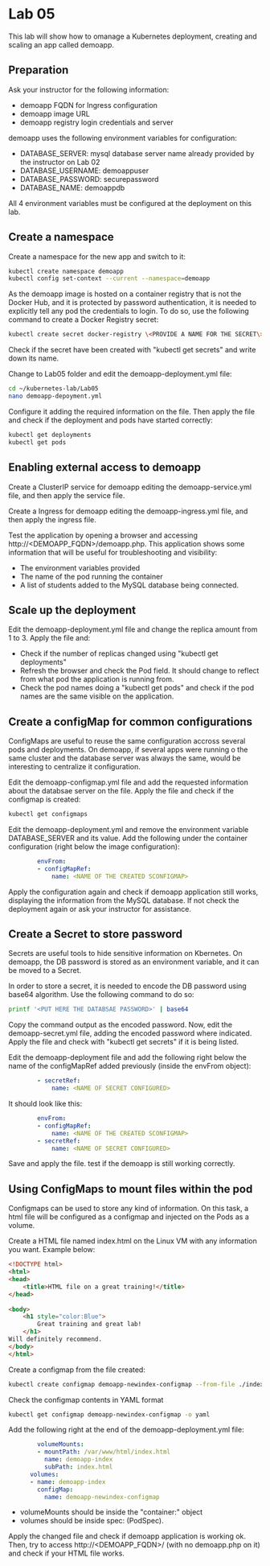 # Lab 05

This lab will show how to omanage a Kubernetes deployment, creating and scaling an app called demoapp.

## Preparation

Ask your instructor for the following information:

* demoapp FQDN for Ingress configuration
* demoapp image URL
* demoapp registry login credentials and server

demoapp uses the following environment variables for configuration:

* DATABASE_SERVER: mysql database server name already provided by the instructor on Lab 02
* DATABASE_USERNAME: demoappuser
* DATABASE_PASSWORD: securepassword
* DATABASE_NAME: demoappdb

All 4 environment variables must be configured at the deployment on this lab.

## Create a namespace 

Create a namespace for the new app and switch to it:

```bash
kubectl create namespace demoapp
kubectl config set-context --current --namespace=demoapp
```

As the demoapp image is hosted on a container registry that is not the Docker Hub, and it is protected by password authentication, it is needed to explicitly tell any pod the credentials to login. To do so, use the following command to create a Docker Registry secret:

```bash
kubectl create secret docker-registry \<PROVIDE A NAME FOR THE SECRET\> --docker-server=\<DOCKER_REGISTRY_SERVER\> --docker-username=\<DOCKER_REGISTRY_USERNAME\> --docker-password=\<DOCKER_REGISTRY_PASSWORD\>
```

Check if the secret have been created with "kubectl get secrets" and write down its name.

Change to Lab05 folder and edit the demoapp-deployment.yml file:

```bash
cd ~/kubernetes-lab/Lab05
nano demoapp-depoyment.yml
```

Configure it adding the required information on the file. Then apply the file and check if the deployment and pods have started correctly:

```bash
kubectl get deployments
kubectl get pods
```

## Enabling external access to demoapp

Create a ClusterIP service for demoapp editing the demoapp-service.yml file, and then apply the service file.

Create a Ingress for demoapp editing the demoapp-ingress.yml file, and then apply the ingress file.

Test the application by opening a browser and accessing http://\<DEMOAPP_FQDN\>/demoapp.php. This application shows some information that will be useful for troubleshooting and visibility:

* The environment variables provided
* The name of the pod running the container
* A list of students added to the MySQL database being connected.

## Scale up the deployment

Edit the demoapp-deployment.yml file and change the replica amount from 1 to 3. Apply the file and:

* Check if the number of replicas changed using "kubectl get deployments"
* Refresh the browser and check the Pod field. It should change to reflect from what pod the application is running from.
* Check the pod names doing a "kubectl get pods" and check if the pod names are the same visible on the application.

## Create a configMap for common configurations

ConfigMaps are useful to reuse the same configuration accross several pods and deployments. On demoapp, if several apps were running o the same cluster and the database server was always the same, would be interesting to centralize it configuration.

Edit the demoapp-configmap.yml file and add the requested information about the databsae server on the file. Apply the file and check if the configmap is created:

```bash
kubectl get configmaps
```

Edit the demoapp-deployment.yml and remove the environment variable DATABASE_SERVER and its value. Add the following under the container configuration (right below the image configuration):

```yaml
        envFrom:
        - configMapRef:
            name: <NAME OF THE CREATED SCONFIGMAP>
```

Apply the configuration again and check if demoapp application still works, displaying the information from the MySQL database. If not check the deployment again or ask your instructor for assistance.

## Create a Secret to store password

Secrets are useful tools to hide sensitive information on Kbernetes. On demoapp, the DB password is stored as an environment variable, and it can be moved to a Secret.

In order to store a secret, it is needed to encode the DB password using base64 algorithm. Use the following command to do so:

```bash
printf '<PUT HERE THE DATABSAE PASSWORD>' | base64
```

Copy the command output as the encoded password. Now, edit the demoapp-secret.yml file, adding the encoded password where indicated. Apply the file and check with "kubectl get secrets" if it is being listed.

Edit the demoapp-deployment file and add the following right below the name of the configMapRef added previously (inside the envFrom object):

```yaml
        - secretRef:
            name: <NAME OF SECRET CONFIGURED>
```

It should look like this:

```yaml
        envFrom:
        - configMapRef:
            name: <NAME OF THE CREATED SCONFIGMAP>
        - secretRef:
            name: <NAME OF SECRET CONFIGURED>

```

Save and apply the file. test if the demoapp is still working correctly.

## Using ConfigMaps to mount files within the pod

Configmaps can be used to store any kind of information. On this task, a html file will be configured as a configmap and injected on the Pods as a volume.

Create a HTML file named index.html on the Linux VM with any information you want. Example below:

```html
<!DOCTYPE html>
<html>
<head>
    <title>HTML file on a great training!</title>
</head>
 
<body>
    <h1 style="color:Blue"> 
        Great training and great lab!  
    </h1>
Will definitely recommend.
</body>
</html>
```

Create a configmap from the file created:

```bash
kubectl create configmap demoapp-newindex-configmap --from-file ./index.html
```

Check the configmap contents in YAML format

```bash
kubectl get configmap demoapp-newindex-configmap -o yaml
```

Add the following right at the end of the demoapp-deployment.yml file:

```yaml
        volumeMounts:
        - mountPath: /var/www/html/index.html
          name: demoapp-index
          subPath: index.html
      volumes:
      - name: demoapp-index
        configMap:
          name: demoapp-newindex-configmap
```

* volumeMounts should be inside the "container:" object
* volumes should be inside spec: (PodSpec).

Apply the changed file and check if demoapp application is working ok. Then, try to access http://\<DEMOAPP_FQDN\>/ (with no demoapp.php on it) and check if your HTML file works.

